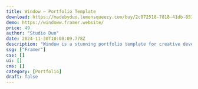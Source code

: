 ```yaml
---
title: Window — Portfolio Template
download: https://madebyduo.lemonsqueezy.com/buy/2c072518-7818-41db-851c-8e882c93482e
demo: https://windoww.framer.website/
price: 49
author: "Studio Duo"
date: 2024-11-30T10:08:09.778Z
description: "Window is a stunning portfolio template for creative developers looking to stand out. It features a sleek design and a customizable CMS to handle portfolio projects."
ssg: ["Framer"]
css: []
ui: []
cms: []
category: [Portfolio]
draft: false
---
```

